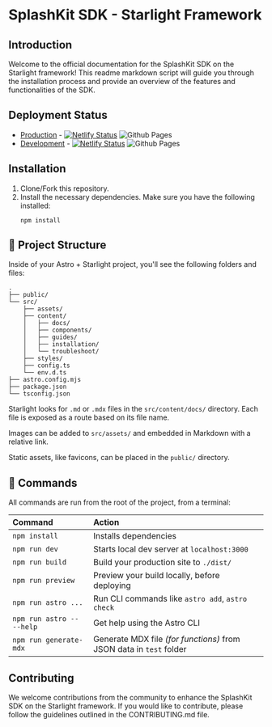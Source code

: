 # SplashKit SDK - Starlight Framework

## Introduction
Welcome to the official documentation for the SplashKit SDK on the Starlight framework! This readme markdown script will guide you through the installation process and provide an overview of the features and functionalities of the SDK.
## Deployment Status
- [Production](https://master--splashkit.netlify.app/) -   [![Netlify Status](https://api.netlify.com/api/v1/badges/29627b16-8f40-4b42-8ae8-1912895f5305/deploy-status?branch=master)](https://app.netlify.com/sites/splashkit/deploys) ![Github Pages](https://github.com/splashkit/splashkit.io-starlight/actions/workflows/astro.yml/badge.svg?branch=master)
- [Development](https://development--splashkit.netlify.app/) - [![Netlify Status](https://api.netlify.com/api/v1/badges/29627b16-8f40-4b42-8ae8-1912895f5305/deploy-status?branch=development)](https://app.netlify.com/sites/splashkit/deploys) ![Github Pages](https://github.com/splashkit/splashkit.io-starlight/actions/workflows/astro.yml/badge.svg?branch=production)

## Installation
1. Clone/Fork this repository.
1. Install the necessary dependencies. Make sure you have the following installed:
    ```
    npm install
    ```
## 🚀 Project Structure

Inside of your Astro + Starlight project, you'll see the following folders and files:

```
.
├── public/
└── src/
    ├── assets/
    ├── content/
    │   ├── docs/
    │   ├── components/
    │   ├── guides/
    │   ├── installation/
    │   └── troubleshoot/
    ├── styles/
    ├── config.ts
    └── env.d.ts
├── astro.config.mjs
├── package.json
└── tsconfig.json
```

Starlight looks for `.md` or `.mdx` files in the `src/content/docs/` directory. Each file is exposed as a route based on its file name.

Images can be added to `src/assets/` and embedded in Markdown with a relative link.

Static assets, like favicons, can be placed in the `public/` directory.

## 🧞 Commands

All commands are run from the root of the project, from a terminal:

| Command                   | Action                                           |
| :------------------------ | :----------------------------------------------- |
| `npm install`             | Installs dependencies                            |
| `npm run dev`             | Starts local dev server at `localhost:3000`      |
| `npm run build`           | Build your production site to `./dist/`          |
| `npm run preview`         | Preview your build locally, before deploying     |
| `npm run astro ...`       | Run CLI commands like `astro add`, `astro check` |
| `npm run astro -- --help` | Get help using the Astro CLI                     |
| `npm run generate-mdx`             | Generate MDX file *(for functions)* from JSON data in `test` folder                   |

## Contributing
We welcome contributions from the community to enhance the SplashKit SDK on the Starlight framework. If you would like to contribute, please follow the guidelines outlined in the CONTRIBUTING.md file.

